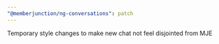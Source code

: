 ```yaml
---
"@memberjunction/ng-conversations": patch
---
```


Temporary style changes to make new chat not feel disjointed from MJE

